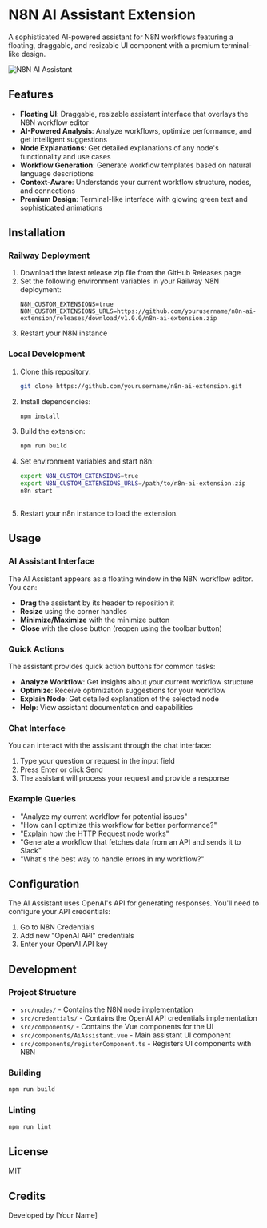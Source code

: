 # N8N AI Assistant Extension

A sophisticated AI-powered assistant for N8N workflows featuring a floating, draggable, and resizable UI component with a premium terminal-like design.

![N8N AI Assistant](./docs/assistant-preview.png)

## Features

- **Floating UI**: Draggable, resizable assistant interface that overlays the N8N workflow editor
- **AI-Powered Analysis**: Analyze workflows, optimize performance, and get intelligent suggestions
- **Node Explanations**: Get detailed explanations of any node's functionality and use cases
- **Workflow Generation**: Generate workflow templates based on natural language descriptions
- **Context-Aware**: Understands your current workflow structure, nodes, and connections
- **Premium Design**: Terminal-like interface with glowing green text and sophisticated animations

## Installation

### Railway Deployment

1. Download the latest release zip file from the GitHub Releases page
2. Set the following environment variables in your Railway N8N deployment:
   ```
   N8N_CUSTOM_EXTENSIONS=true
   N8N_CUSTOM_EXTENSIONS_URLS=https://github.com/yourusername/n8n-ai-extension/releases/download/v1.0.0/n8n-ai-extension.zip
   ```
3. Restart your N8N instance

### Local Development

1. Clone this repository:
   ```bash
   git clone https://github.com/yourusername/n8n-ai-extension.git
   ```

2. Install dependencies:
   ```bash
   npm install
   ```

3. Build the extension:
   ```bash
   npm run build
   ```

4. Set environment variables and start n8n:
   ```bash
   export N8N_CUSTOM_EXTENSIONS=true
   export N8N_CUSTOM_EXTENSIONS_URLS=/path/to/n8n-ai-extension.zip
   n8n start
   ```
   ```

2. Restart your n8n instance to load the extension.

## Usage

### AI Assistant Interface

The AI Assistant appears as a floating window in the N8N workflow editor. You can:

- **Drag** the assistant by its header to reposition it
- **Resize** using the corner handles
- **Minimize/Maximize** with the minimize button
- **Close** with the close button (reopen using the toolbar button)

### Quick Actions

The assistant provides quick action buttons for common tasks:

- **Analyze Workflow**: Get insights about your current workflow structure
- **Optimize**: Receive optimization suggestions for your workflow
- **Explain Node**: Get detailed explanation of the selected node
- **Help**: View assistant documentation and capabilities

### Chat Interface

You can interact with the assistant through the chat interface:

1. Type your question or request in the input field
2. Press Enter or click Send
3. The assistant will process your request and provide a response

### Example Queries

- "Analyze my current workflow for potential issues"
- "How can I optimize this workflow for better performance?"
- "Explain how the HTTP Request node works"
- "Generate a workflow that fetches data from an API and sends it to Slack"
- "What's the best way to handle errors in my workflow?"

## Configuration

The AI Assistant uses OpenAI's API for generating responses. You'll need to configure your API credentials:

1. Go to N8N Credentials
2. Add new "OpenAI API" credentials
3. Enter your OpenAI API key

## Development

### Project Structure

- `src/nodes/` - Contains the N8N node implementation
- `src/credentials/` - Contains the OpenAI API credentials implementation
- `src/components/` - Contains the Vue components for the UI
- `src/components/AiAssistant.vue` - Main assistant UI component
- `src/components/registerComponent.ts` - Registers UI components with N8N

### Building

```bash
npm run build
```

### Linting

```bash
npm run lint
```

## License

MIT

## Credits

Developed by [Your Name]
